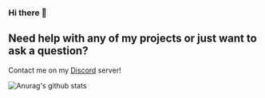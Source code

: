 ### Hi there 👋

## Need help with any of my projects or just want to ask a question?

Contact me on my [Discord](https://discord.gg/cMjJhRb) server!

![Anurag's github stats](https://github-readme-stats.vercel.app/api?username=MatteZ02&show_icons=true&theme=gruvbox)
